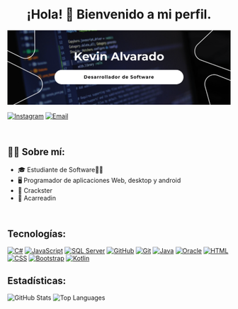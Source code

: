 <div align="center">
<h1 align="center">¡Hola! 👋 Bienvenido a mi perfil.</h1>
</div>

<img src="https://github.com/KevinAalvarado/KevinAalvarado/blob/main/banner.png">

[![Instagram](https://img.shields.io/badge/Instagram-Sígueme-E4405F?style=for-the-badge&logo=instagram&logoColor=white)](https://instagram.com/kev.alvaradu)
[![Email](https://img.shields.io/badge/Email-Escríbeme-D14836?style=for-the-badge&logo=gmail&logoColor=white)](https://mail.google.com/mail/?view=cm&fs=1&to=kevinjah1975@gmail.com)

</br>

## 👨‍💻 Sobre mí:

- 🎓 Estudiante de Software👨‍🎓</br>
- 🖥️ Programador de aplicaciones Web, desktop y android</br>
- 🏐 Crackster </br>
- 🎠 Acarreadin </br>
</br>

## Tecnologías:

[![C#](https://img.shields.io/badge/C%20Sharp-FA7343?style=for-the-badge&logo=csharp&logoColor=white&labelColor=101010)]()
[![JavaScript](https://img.shields.io/badge/JavaScript-F7DF1E?style=for-the-badge&logo=javascript&logoColor=white&labelColor=101010)]()
[![SQL Server](https://img.shields.io/badge/SQL%20Server-CC2927?style=for-the-badge&logo=microsoftsqlserver&logoColor=white&labelColor=101010)]()
[![GitHub](https://img.shields.io/badge/GitHub-181717?style=for-the-badge&logo=github&logoColor=white&labelColor=101010)]()
[![Git](https://img.shields.io/badge/Git-F05032?style=for-the-badge&logo=git&logoColor=white&labelColor=101010)]()
[![Java](https://img.shields.io/badge/Java-007396?style=for-the-badge&logo=java&logoColor=white&labelColor=101010)]()
[![Oracle](https://img.shields.io/badge/Oracle-F80000?style=for-the-badge&logo=oracle&logoColor=white&labelColor=101010)]()
[![HTML](https://img.shields.io/badge/HTML-E34F26?style=for-the-badge&logo=html5&logoColor=white&labelColor=101010)]()
[![CSS](https://img.shields.io/badge/CSS-1572B6?style=for-the-badge&logo=css3&logoColor=white&labelColor=101010)]()
[![Bootstrap](https://img.shields.io/badge/Bootstrap-563D7C?style=for-the-badge&logo=bootstrap&logoColor=white&labelColor=101010)]()
[![Kotlin](https://img.shields.io/badge/Kotlin-7F52FF?style=for-the-badge&logo=kotlin&logoColor=white&labelColor=101010)]()

## Estadísticas:

![GitHub Stats](https://github-readme-stats.vercel.app/api?username=KevinAalvarado&show_icons=true&hide_title=true&count_private=true&hide=prs&theme=dark&title_color=ffffff)
![Top Languages](https://github-readme-stats.vercel.app/api/top-langs/?username=KevinAalvarado&layout=compact&theme=dark&title_color=ffffff)

